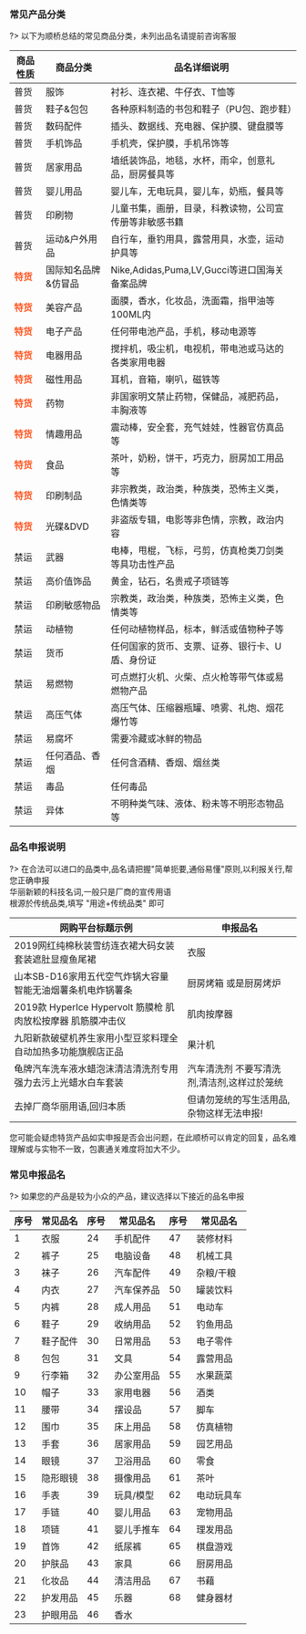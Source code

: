 

### 常见产品分类

?> 以下为顺桥总结的常见商品分类，未列出品名请提前咨询客服


| 商品性质 | 商品分类    | 品名详细说明                           |
|------|---------|----------------------------------|
| 普货   | 服饰      | 衬衫、连衣裙、牛仔衣、T恤等                   |
| 普货   | 鞋子&包包   | 各种原料制造的书包和鞋子（PU包、跑步鞋）            |
| 普货   | 数码配件    | 插头、数据线、充电器、保护膜、键盘膜等              |
| 普货   | 手机饰品    | 手机壳，保护膜，手机吊饰等                    |
| 普货   | 居家用品    | 墙纸装饰品，地毯，水杯，雨伞，创意礼品，厨房餐具等        |
| 普货   | 婴儿用品    | 婴儿车，无电玩具，婴儿车，奶瓶，餐具等              |
| 普货   | 印刷物     | 儿童书集，画册，目录，科教读物，公司宣传册等非敏感书籍      |
| 普货   | 运动&户外用品 | 自行车，垂钓用具，露营用具，水壶，运动护具等           |
| **<font color=#FF5722>特货</font>**   | 国际知名品牌&仿冒品  | Nike,Adidas,Puma,LV,Gucci等进口国海关备案品牌 |
| **<font color=#FF5722>特货</font>** | 美容产品    | 面膜，香水，化妆品，洗面霜，指甲油等100ML内         |
| **<font color=#FF5722>特货</font>** | 电子产品    | 任何带电池产品，手机，移动电源等                 |
| **<font color=#FF5722>特货</font>** | 电器用品    | 搅拌机，吸尘机，电视机，带电池或马达的各类家用电器        |
| **<font color=#FF5722>特货</font>** | 磁性用品    | 耳机，音箱，喇叭，磁铁等                     |
| **<font color=#FF5722>特货</font>** | 药物      | 非国家明文禁止药物，保健品，减肥药品，丰胸液等          |
| **<font color=#FF5722>特货</font>** | 情趣用品    | 震动棒，安全套，充气娃娃，性器官仿真品等             |
| **<font color=#FF5722>特货</font>** | 食品      | 茶叶，奶粉，饼干，巧克力，厨房加工用品等             |
| **<font color=#FF5722>特货</font>** | 印刷制品    | 非宗教类，政治类，种族类，恐怖主义类，色情类等          |
| **<font color=#FF5722>特货</font>** | 光碟&DVD  | 非盗版专辑，电影等非色情，宗教，政治内容             |
| 禁运   | 武器      | 电棒，甩棍，飞标，弓剪，仿真枪类刀剑类等具功击性产品       |
| 禁运   | 高价值饰品   | 黄金，钻石，名贵戒子项链等                    |
| 禁运   | 印刷敏感物品  | 宗教类，政治类，种族类，恐怖主义类，色情类等           |
| 禁运   | 动植物     | 任何动植物样品，标本，鲜活或值物种子等              |
| 禁运   | 货币      | 任何国家的货币、支票、证券、银行卡、U盾、身份证         |
| 禁运   | 易燃物     | 可点燃打火机、火柴、点火枪等带气体或易燃物产品          |
| 禁运   | 高压气体    | 高压气体、压缩器瓶罐、喷雾、礼炮、烟花爆竹等           |
| 禁运   | 易腐坏     | 需要冷藏或冰鲜的物品                       |
| 禁运   | 任何酒品、香烟 | 任何含酒精、香烟、烟丝类                     |
| 禁运   | 毒品      | 任何毒品                             |
| 禁运   | 异体      | 不明种类气味、液体、粉未等不明形态物品等             |


### 品名申报说明

?> 在合法可以进口的品类中,品名请把握"简单扼要,通俗易懂"原则,以利报关行,帮您正确申报<br />华丽新颖的科技名词,一般只是厂商的宣传用语<br />根源於传统品类,填写 "用途+传统品类" 即可

| 网购平台标题示例                                        | 申报品名                    |
|---------------------------------------------|-------------------------|
| 2019网红纯棉秋装雪纺连衣裙大码女装套装遮肚显瘦鱼尾裙                | 衣服                      |
| 山本SB\-D16家用五代空气炸锅大容量 智能无油烟薯条机电炸锅薯条          | 厨房烤箱 或是厨房烤炉             |
| 2019款 HyperIce Hypervolt 筋膜枪 肌肉放松按摩器 肌筋膜冲击仪 | 肌肉按摩器                   |
| 九阳新款破壁机养生家用小型豆浆料理全自动加热多功能旗舰店正品              | 果汁机                     |
| 龟牌汽车洗车液水蜡泡沫清洁清洗剂专用强力去污上光蜡水白车套装              | 汽车清洗剂 不要写清洗剂,清洁剂,这样过於笼统 |
| 去掉厂商华丽用语,回归本质                               | 但请勿笼统的写生活用品,杂物这样无法申报\!  |


您可能会疑虑特货产品如实申报是否会出问题，在此顺桥可以肯定的回复，品名难理解或与实物不一致，包裹通关难度将加大不少。


### 常见申报品名

?> 如果您的产品是较为小众的产品，建议选择以下接近的品名申报

| 序号 | 常见品名 | 序号 | 常见品名  | 序号 | 常见品名  |
|----|------|----|-------|----|-------|
| 1  | 衣服   | 24 | 手机配件  | 47 | 装修材料  |
| 2  | 裤子   | 25 | 电脑设备  | 48 | 机械工具  |
| 3  | 袜子   | 26 | 汽车配件  | 49 | 杂粮/干粮 |
| 4  | 内衣   | 27 | 汽车保养品 | 50 | 罐装饮料  |
| 5  | 内裤   | 28 | 成人用品  | 51 | 电动车   |
| 6  | 鞋子   | 29 | 收纳用品  | 52 | 钓鱼用品  |
| 7  | 鞋子配件 | 30 | 日常用品  | 53 | 电子零件  |
| 8  | 包包   | 31 | 文具    | 54 | 露营用品  |
| 9  | 行李箱  | 32 | 办公室用品 | 55 | 水果蔬菜  |
| 10 | 帽子   | 33 | 家用电器  | 56 | 酒类    |
| 11 | 腰带   | 34 | 摆设品   | 57 | 脚车    |
| 12 | 围巾   | 35 | 床上用品  | 58 | 仿真植物  |
| 13 | 手套   | 36 | 居家用品  | 59 | 园艺用品  |
| 14 | 眼镜   | 37 | 卫浴用品  | 60 | 零食    |
| 15 | 隐形眼镜 | 38 | 摄像用品  | 61 | 茶叶    |
| 16 | 手表   | 39 | 玩具/模型 | 62 | 电动玩具车 |
| 17 | 手链   | 40 | 婴儿用品  | 63 | 宠物用品  |
| 18 | 项链   | 41 | 婴儿手推车 | 64 | 理发用品  |
| 19 | 首饰   | 42 | 纸尿裤   | 65 | 棋盘游戏  |
| 20 | 护肤品  | 43 | 家具    | 66 | 厨房用品  |
| 21 | 化妆品  | 44 | 清洁用品  | 67 | 书藉    |
| 22 | 护发用品 | 45 | 乐器    | 68 | 健身器材  |
| 23 | 护眼用品 | 46 | 香水    |
